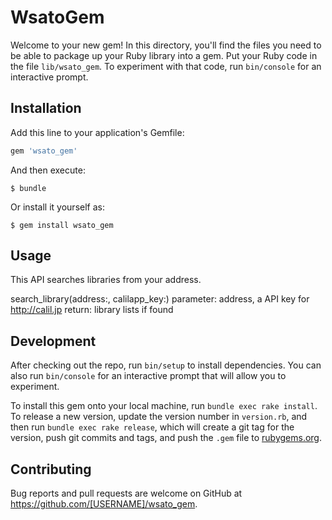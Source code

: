# WsatoGem

Welcome to your new gem! In this directory, you'll find the files you need to be able to package up your Ruby library into a gem. Put your Ruby code in the file `lib/wsato_gem`. To experiment with that code, run `bin/console` for an interactive prompt.

## Installation

Add this line to your application's Gemfile:

```ruby
gem 'wsato_gem'
```

And then execute:

    $ bundle

Or install it yourself as:

    $ gem install wsato_gem

## Usage

This API searches libraries from your address. 

search_library(address:, calilapp_key:)
  parameter: address, a API key for http://calil.jp
  return: library lists if found

## Development

After checking out the repo, run `bin/setup` to install dependencies. You can also run `bin/console` for an interactive prompt that will allow you to experiment.

To install this gem onto your local machine, run `bundle exec rake install`. To release a new version, update the version number in `version.rb`, and then run `bundle exec rake release`, which will create a git tag for the version, push git commits and tags, and push the `.gem` file to [rubygems.org](https://rubygems.org).

## Contributing

Bug reports and pull requests are welcome on GitHub at https://github.com/[USERNAME]/wsato_gem.

